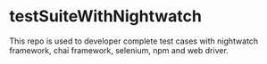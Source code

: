 # testSuiteWithNightwatch
This repo is used to developer complete test cases with nightwatch framework, chai framework, selenium, npm and web driver.
